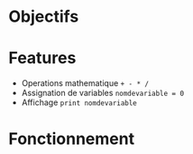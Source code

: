# Objectifs

# Features
- Operations mathematique `+ - * /`
- Assignation de variables `nomdevariable = 0`
- Affichage `print nomdevariable`

# Fonctionnement